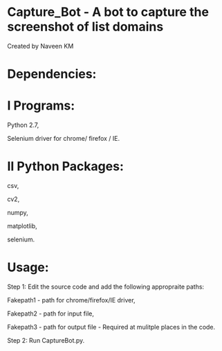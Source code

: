 # Capture_Bot - A bot to capture the screenshot of list domains

Created by Naveen KM

# Dependencies:

# I Programs: 

Python 2.7,

Selenium driver for chrome/ firefox / IE.

# II Python Packages:

csv,

cv2,

numpy,

matplotlib,

selenium.

# Usage:

Step 1: Edit the source code and add the following appropraite paths:  

Fakepath1 - path for chrome/firefox/IE driver,

Fakepath2 - path for input file,

Fakepath3 - path for output file - Required at mulitple places in the code.  

Step 2: Run CaptureBot.py.


